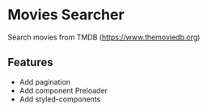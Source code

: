 # Movies Searcher

Search movies from TMDB (https://www.themoviedb.org)

## Features
* Add pagination
* Add component Preloader
* Add styled-components
